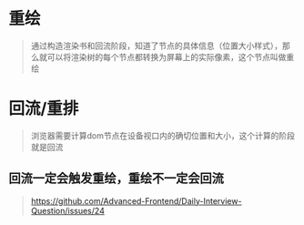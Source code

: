 # 重绘
> 通过构造渲染书和回流阶段，知道了节点的具体信息（位置大小样式），那么就可以将渲染树的每个节点都转换为屏幕上的实际像素，这个节点叫做重绘
# 回流/重排
> 浏览器需要计算dom节点在设备视口内的确切位置和大小，这个计算的阶段就是回流
## 回流一定会触发重绘，重绘不一定会回流
> https://github.com/Advanced-Frontend/Daily-Interview-Question/issues/24
